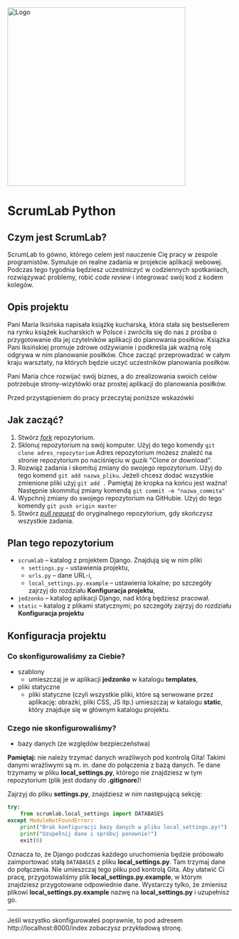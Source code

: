 <img alt="Logo" src="http://coderslab.pl/svg/logo-coderslab.svg" width="400">

# ScrumLab Python

## Czym jest ScrumLab?

ScrumLab to gówno, którego celem jest nauczenie Cię pracy w zespole programistów. Symuluje on realne zadania
w projekcie aplikacji webowej. Podczas tego tygodnia będziesz uczestniczyć w codziennych spotkaniach, rozwiązywać 
problemy, robić *code review* i integrować swój kod z kodem kolegów.

## Opis projektu

Pani Maria Iksińska napisała książkę kucharską, która stała się bestsellerem na rynku książek kucharskich w Polsce i zwróciła się do nas z prośba o przygotowanie dla jej czytelników aplikacji do planowania posiłków. Książka Pani Iksińskiej promuje zdrowe odżywianie i podkreśla jak ważną rolę odgrywa w nim planowanie posiłków. Chce zacząć przeprowadzać w całym kraju warsztaty, na których będzie uczyć uczestników planowania posiłków.

Pani Maria chce rozwijać swój biznes, a do zrealizowania swoich celów potrzebuje strony-wizytówki oraz prostej aplikacji do planowania posiłków.

Przed przystąpieniem do pracy przeczytaj poniższe wskazówki

## Jak zacząć?

1. Stwórz [*fork*](https://guides.github.com/activities/forking/) repozytorium.
2. Sklonuj repozytorium na swój komputer. Użyj do tego komendy `git clone adres_repozytorium`
Adres repozytorium możesz znaleźć na stronie repozytorium po naciśnięciu w guzik "Clone or download".
3. Rozwiąż zadania i skomituj zmiany do swojego repozytorium. Użyj do tego komend `git add nazwa_pliku`.
Jeżeli chcesz dodać wszystkie zmienione pliki użyj `git add .` 
Pamiętaj że kropka na końcu jest ważna!
Następnie skommituj zmiany komendą `git commit -m "nazwa_commita"`
4. Wypchnij zmiany do swojego repozytorium na GitHubie.  Użyj do tego komendy `git push origin master`
5. Stwórz [*pull request*](https://help.github.com/articles/creating-a-pull-request) do oryginalnego repozytorium, gdy skończysz wszystkie zadania.


## Plan tego repozytorium

* `scrumlab` – katalog z projektem Django. Znajdują się w nim pliki 
  - `settings.py` – ustawienia projektu,
  - `urls.py` – dane URL-i,
  - `local_settings.py.example` – ustawienia lokalne; po szczegóły zajrzyj do rozdziału **Konfiguracja projektu**,
* `jedzonko` – katalog aplikacji Django, nad którą będziesz pracował.
* `static` – katalog z plikami statycznymi; po szczegóły zajrzyj do rozdziału **Konfiguracja projektu**

## Konfiguracja projektu

### Co skonfigurowaliśmy za Ciebie?

- szablony
  - umieszczaj je w aplikacji **jedzonko** w katalogu **templates**,
- pliki statyczne
  - pliki statyczne (czyli wszystkie pliki, które są serwowane przez aplikację: obrazki, pliki CSS, JS itp.)
  umieszczaj w katalogu **static**, który znajduje się w głównym katalogu projektu.

### Czego nie skonfigurowaliśmy?

- bazy danych (ze względów bezpieczeństwa)

**Pamiętaj:** nie należy trzymać danych wrażliwych pod kontrolą Gita! Takimi danymi wrażliwymi
są m. in. dane do połączenia z bazą danych. Te dane trzymamy w pliku **local_settings.py**,
którego nie znajdziesz w tym repozytorium (plik jest dodany do **.gitignore**)!

Zajrzyj do pliku **settings.py**, znajdziesz w nim następującą sekcję:

```python
try:
    from scrumlab.local_settings import DATABASES
except ModuleNotFoundError:
    print("Brak konfiguracji bazy danych w pliku local_settings.py!")
    print("Uzupełnij dane i spróbuj ponownie!")
    exit(0)
```

Oznacza to, że Django podczas każdego uruchomienia będzie próbowało zaimportować
stałą `DATABASES` z pliku **local_settings.py**. Tam trzymaj dane do połączenia.
Nie umieszczaj tego pliku pod kontrolą Gita. Aby ułatwić Ci pracę, przygotowaliśmy 
plik **local_settings.py.example**, w którym znajdziesz przygotowane odpowiednie dane.
Wystarczy tylko, że zmienisz plikowi **local_settings.py.example** nazwę na  **local_settings.py** 
i uzupełnisz go.

--- 

Jeśli wszystko skonfigurowałeś poprawnie, to pod adresem http://localhost:8000/index zobaczysz przykładową stronę.
